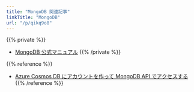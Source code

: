 ```yaml
---
title: "MongoDB 関連記事"
linkTitle: "MongoDB"
url: "/p/qikq9o8"
---
```


{{% private %}}
- [MongoDB 公式マニュアル](https://docs.mongodb.com/manual/)
{{% /private %}}

{{% reference %}}
- [Azure Cosmos DB にアカウントを作って MongoDB API でアクセスする](/p/cd9bg3x)
{{% /reference %}}

